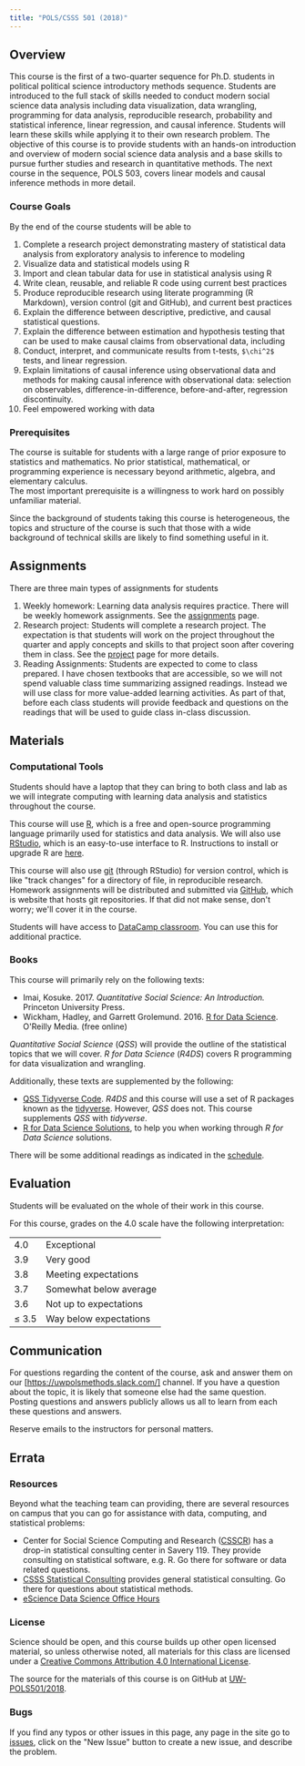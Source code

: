 ```yaml
---
title: "POLS/CSSS 501 (2018)"
---
```



## Overview

This course is the first of a two-quarter sequence for Ph.D. students in political political science introductory methods sequence. 
Students are introduced to the full stack of skills needed to conduct modern social science data analysis including data visualization, data wrangling, programming for data analysis, reproducible research, probability and statistical inference, linear regression, and causal inference.
Students will learn these skills while applying it to their own research problem.
The objective of this course is to provide students with an hands-on introduction and overview of modern social science data analysis and a base skills to pursue further studies and research in quantitative methods.
The next course in the sequence, POLS 503, covers linear models and causal inference methods in more detail.


### Course Goals

By the end of the course students will be able to 

1. Complete a research project demonstrating mastery of statistical data analysis from exploratory analysis to inference to modeling
1. Visualize data and statistical models using R
2. Import and clean tabular data for use in statistical analysis using R
3. Write clean, reusable, and reliable R code using current best practices
4. Produce reproducible research using literate programming (R Markdown), version control (git and GitHub), and current best practices
5. Explain the difference between descriptive, predictive, and causal statistical questions.
7. Explain the difference between estimation and hypothesis testing
that can be used to make causal claims from observational data, including 
8. Conduct, interpret, and communicate results from  t-tests, `$\chi^2$` tests, and linear regression.
7. Explain limitations of causal inference using observational data and methods for making causal inference with observational data: selection on observables, difference-in-difference, before-and-after, regression discontinuity.
10. Feel empowered working with data


### Prerequisites

The course is suitable for students with a large range of prior exposure to statistics and mathematics. No prior statistical, mathematical, or programming experience is necessary beyond arithmetic, algebra, and elementary calculus.  
The most important prerequisite is a willingness to work hard on possibly unfamiliar material.

Since the background of students taking this course is heterogeneous, the topics and structure of the course is such that those with a wide background of technical skills are likely to find something useful in it.


## Assignments

There are three main types of assignments for students

1. Weekly homework: Learning data analysis requires practice. There will be weekly homework assignments. See the [assignments](/assignments) page.
2. Research project: Students will complete a research project. The expectation is that students will work on the project throughout the quarter and apply concepts and skills to that project soon after covering them in class. See the [project](/project) page for more details.
3. Reading Assignments: Students are expected to come to class prepared. I have chosen textbooks that are accessible, so we will not spend valuable class time summarizing assigned readings. Instead we will use class for more value-added learning activities. As part of that, before each class students will provide feedback and questions on the readings that will be used to guide class in-class discussion.

<!--

### Data analysis project paper
legends o
Every student in this class will execute their own statistical data analysis of a research question.
The results of this analysis will be presented as a paper due at the end of the course. See the [schedule](/schedule/#finals-period) for the due date.



-->


## Materials


### Computational Tools

Students should have a laptop that they can bring to both class and lab as we will integrate computing with learning data analysis and statistics throughout the course.

This course will use [R](https://www.r-project.org/), which is a free and open-source programming language primarily used for statistics and data analysis. We will also use [RStudio](https://www.rstudio.com/), which is an easy-to-use interface to R.
Instructions to install or upgrade R are [here](install.html).

This course will also use [git](https://git-scm.com/) (through RStudio) 
for version control, which is like "track changes" for a directory of file, in reproducible research.
Homework assignments will be distributed and submitted via [GitHub](https://github.com/), which is website that hosts git repositories.
If that did not make sense, don't worry; we'll cover it in the course.

Students will have access to [DataCamp classroom](https://www.datacamp.com/groups/education). You can use this for additional practice. 


### Books

This course will primarily rely on the following texts:

- Imai, Kosuke. 2017. *Quantitative Social Science: An Introduction.* Princeton University Press.
- Wickham, Hadley, and Garrett Grolemund. 2016. [R for Data Science](http://r4ds.had.co.nz/). O'Reilly Media. (free online)

*Quantitative Social Science* (*QSS*) will provide the outline of the statistical topics that we will cover. 
*R for Data Science* (*R4DS*) covers R programming for data visualization and wrangling.

Additionally, these texts are supplemented by the following:

- [QSS Tidyverse Code](https://jrnold.github.io/qss-tidy/). *R4DS* and this course will use a set of R packages known as the [tidyverse](https://www.tidyverse.org/). However, *QSS* does not. This course supplements *QSS* with *tidyverse*.
- [R for Data Science Solutions](https://jrnold.github.io/e4qf/), to help you when working through *R for Data Science* solutions.

There will be some additional readings as indicated in the [schedule](/schedule).



## Evaluation

Students will be evaluated on the whole of their work in this course.

For this course, grades on the 4.0 scale have the following interpretation:

<table class = "table table-striped">
<tr><td>4.0</td><td>Exceptional</td></tr>
<tr><td>3.9</td><td>Very good</td></tr>
<tr><td>3.8</td><td>Meeting expectations</td></tr>
<tr><td>3.7</td><td>Somewhat below average</td></tr>
<tr><td>3.6</td><td>Not up to expectations</td></tr>
<tr><td>&le; 3.5</td><td>Way below expectations</td></tr>
</table>


## Communication

For questions regarding the content of the course, ask and answer them on our [https://uwpolsmethods.slack.com/] channel. 
If you have a question about the topic, it is likely that someone else had the same question.
Posting questions and answers publicly allows us all to learn from each these questions and answers. 

Reserve emails to the instructors for personal matters.


## Errata


### Resources

Beyond what the teaching team can providing, there are several resources on campus that you can go for assistance with data, computing, and statistical problems:

-  Center for Social Science Computing and Research ([CSSCR](http://julius.csscr.washington.edu/about/consulting.html)) has a drop-in statistical consulting center in Savery 119. They provide consulting on statistical software, e.g. R. Go there for software or data related questions.
- [CSSS Statistical Consulting](https://www.csss.washington.edu/consulting) provides general statistical consulting. Go there for questions about statistical methods.
- [eScience Data Science Office Hours](http://escience.washington.edu/office-hours/)


### License

Science should be open, and this course builds up other open licensed material, so unless otherwise noted, all materials for this class are licensed under a <a rel="license" href="https://creativecommons.org/licenses/by/4.0/">Creative Commons Attribution 4.0 International License</a>.

The source for the materials of this course is on GitHub at [UW-POLS501/2018](https://github.com/UW-POLS501/2018).


### Bugs

If you find any typos or other issues in this page, any page in the site go to [issues](https://github.com/UW-POLS501/2018/issues), click on the "New Issue" button to create a new issue, and describe the problem.

